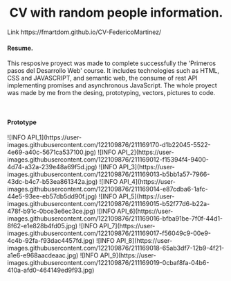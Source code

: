 <h1 align="center"> CV with random people information. </h1>
Link https://fmartdom.github.io/CV-FedericoMartinez/
<h4>Resume.</h4>
<p> This resposive proyect was made to complete successfully the 'Primeros pasos del Desarrollo Web' course. It includes technologies such as HTML, CSS and JAVASCRIPT, and semantic web, the consume of rest API implementing promises and asynchronous JavaScript. The whole proyect was made by me from the desing, prototyping, vectors, pictures to code.</p><br>
<h4> Prototype </h4>
![INFO API_1](https://user-images.githubusercontent.com/122109876/211169170-d1b22045-5522-4e69-a40c-5671ca537100.jpg)
![INFO API_2](https://user-images.githubusercontent.com/122109876/211169012-f15394f4-9400-4d74-a32a-239e48a69f5d.jpg)
![INFO API_3](https://user-images.githubusercontent.com/122109876/211169013-b5bb1a57-7966-43dc-b4c7-b53ea861342a.jpg)
![INFO API_4](https://user-images.githubusercontent.com/122109876/211169014-e87cdba6-1afc-44e5-93ee-eb57db5dd90f.jpg)
![INFO API_5](https://user-images.githubusercontent.com/122109876/211169015-b52f77d6-b22a-478f-b91c-0bce3e6ec3ce.jpg)
![INFO API_6](https://user-images.githubusercontent.com/122109876/211169016-bfba91be-7f0f-44d1-8f62-e1e828b4fd05.jpg)
![INFO API_7](https://user-images.githubusercontent.com/122109876/211169017-f56049c9-00e9-4c4b-92fa-f93dac4457fd.jpg)
![INFO API_8](https://user-images.githubusercontent.com/122109876/211169018-65ab3df7-12b9-4f21-a1e6-e968aacdeaac.jpg)
![INFO API_9](https://user-images.githubusercontent.com/122109876/211169019-0cbaf8fa-04b6-410a-afd0-464149ed9f93.jpg)

